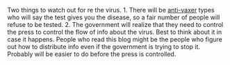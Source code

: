 Two things to watch out for re the virus. 1. There will be <a href="https://en.wikipedia.org/wiki/Vaccine_hesitancy">anti-vaxer</a> types who will say the test gives you the disease, so a fair number of people will refuse to be tested. 2. The government will realize that they need to control the press to control the flow of info about the virus. Best to think about it in case it happens. People who read this blog might be the people who figure out how to distribute info even if the government is trying to stop it. Probably will be easier to do before the press is controlled.

